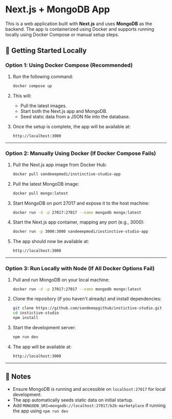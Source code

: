# Next.js + MongoDB App

This is a web application built with **Next.js** and uses **MongoDB** as the backend. The app is containerized using Docker and supports running locally using Docker Compose or manual setup steps.

## 🚀 Getting Started Locally

### Option 1: Using Docker Compose (Recommended)

1. Run the following command:

   ```bash
   docker compose up
   ```

2. This will:

   - Pull the latest images.
   - Start both the Next.js app and MongoDB.
   - Seed static data from a JSON file into the database.

3. Once the setup is complete, the app will be available at:

   ```
   http://localhost:3000
   ```

---

### Option 2: Manually Using Docker (If Docker Compose Fails)

1. Pull the Next.js app image from Docker Hub:

   ```bash
   docker pull sandeeepmodi/instinctive-studio-app
   ```

2. Pull the latest MongoDB image:

   ```bash
   docker pull mongo:latest
   ```

3. Start MongoDB on port 27017 and expose it to the host machine:

   ```bash
   docker run -d -p 27017:27017 --name mongodb mongo:latest
   ```

4. Start the Next.js app container, mapping any port (e.g., 3000):

   ```bash
   docker run -p 3000:3000 sandeeepmodi/instinctive-studio-app
   ```

5. The app should now be available at:

   ```
   http://localhost:3000
   ```

---

### Option 3: Run Locally with Node (If All Docker Options Fail)

1. Pull and run MongoDB on your local machine:

   ```bash
   docker run -d -p 27017:27017 --name mongodb mongo:latest
   ```

2. Clone the repository (if you haven't already) and install dependencies:

   ```bash
   git clone https://github.com/sandeeepgithub/instictive-studio.git
   cd instictive-studio
   npm install
   ```

3. Start the development server:

   ```bash
   npm run dev
   ```

4. The app will be available at:

   ```
   http://localhost:3000
   ```

---

## 📝 Notes

- Ensure MongoDB is running and accessible on `localhost:27017` for local development.
- The app automatically seeds static data on initial startup.
- Add `MONGODB_URI=mongodb://localhost:27017/b2b-marketplace` if running the app using `npm run dev`
